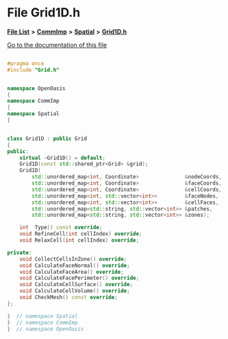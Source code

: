 

# File Grid1D.h

[**File List**](files.md) **>** [**CommImp**](dir_6202b98a8704f42b1ea358646461643f.md) **>** [**Spatial**](dir_47a0bcc12c466f07097ed8db741700fa.md) **>** [**Grid1D.h**](_grid1_d_8h.md)

[Go to the documentation of this file](_grid1_d_8h.md)


```C++

#pragma once
#include "Grid.h"


namespace OpenOasis
{
namespace CommImp
{
namespace Spatial
{


class Grid1D : public Grid
{
public:
    virtual ~Grid1D() = default;
    Grid1D(const std::shared_ptr<Grid> &grid);
    Grid1D(
        std::unordered_map<int, Coordinate>               &nodeCoords,
        std::unordered_map<int, Coordinate>               &faceCoords,
        std::unordered_map<int, Coordinate>               &cellCoords,
        std::unordered_map<int, std::vector<int>>         &faceNodes,
        std::unordered_map<int, std::vector<int>>         &cellFaces,
        std::unordered_map<std::string, std::vector<int>> &patches,
        std::unordered_map<std::string, std::vector<int>> &zones);

    int  Type() const override;
    void RefineCell(int cellIndex) override;
    void RelaxCell(int cellIndex) override;

private:
    void CollectCellsInZone() override;
    void CalculateFaceNormal() override;
    void CalculateFaceArea() override;
    void CalculateFacePerimeter() override;
    void CalculateCellSurface() override;
    void CalculateCellVolume() override;
    void CheckMesh() const override;
};

}  // namespace Spatial
}  // namespace CommImp
}  // namespace OpenOasis
```


